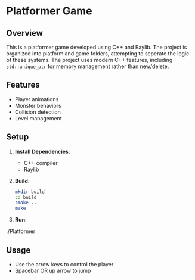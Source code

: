 # Platformer Game

## Overview
This is a platformer game developed using C++ and Raylib. The project is organized into platform and game folders, attempting to seperate the logic of these systems.
The project uses modern C++ features, including `std::unique_ptr` for memory management rather than new/delete.

## Features
- Player animations
- Monster behaviors
- Collision detection
- Level management

## Setup
1. **Install Dependencies**:
   - C++ compiler
   - Raylib

2. **Build**:
   ```bash
   mkdir build
   cd build
   cmake ..
   make

3. **Run**:

  ./Platformer

## Usage

- Use the arrow keys to control the player
- Spacebar OR up arrow to jump
